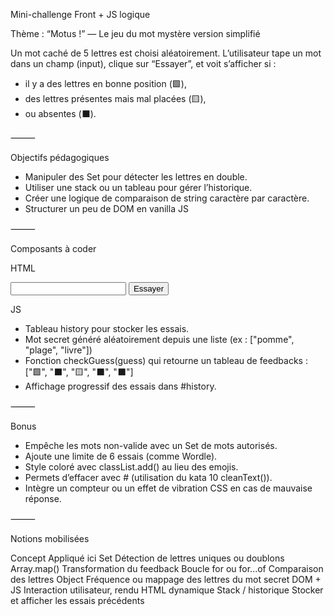 Mini-challenge Front + JS logique

Thème : “Motus !” — Le jeu du mot mystère version simplifié

Un mot caché de 5 lettres est choisi aléatoirement.
L’utilisateur tape un mot dans un champ (input), clique sur “Essayer”,
et voit s’afficher si :
- il y a des lettres en bonne position (🟩),
- des lettres présentes mais mal placées (🟨),
- ou absentes (⬛).

⸻

Objectifs pédagogiques
- Manipuler des Set pour détecter les lettres en double.
- Utiliser une stack ou un tableau pour gérer l’historique.
- Créer une logique de comparaison de string caractère par caractère.
- Structurer un peu de DOM en vanilla JS

⸻

Composants à coder

HTML

<input id="guess" maxlength="5" />
<button id="try">Essayer</button>
<div id="history"></div>

JS
- Tableau history pour stocker les essais.
- Mot secret généré aléatoirement depuis une liste (ex : ["pomme", "plage", "livre"])
- Fonction checkGuess(guess) qui retourne un tableau de feedbacks :
["🟩", "⬛", "🟨", "⬛", "⬛"]
- Affichage progressif des essais dans #history.

⸻

Bonus
- Empêche les mots non-valide avec un Set de mots autorisés.
- Ajoute une limite de 6 essais (comme Wordle).
- Style coloré avec classList.add() au lieu des emojis.
- Permets d’effacer avec # (utilisation du kata 10 cleanText()).
- Intègre un compteur ou un effet de vibration CSS en cas de mauvaise réponse.

⸻

Notions mobilisées

Concept	Appliqué ici
Set	Détection de lettres uniques ou doublons
Array.map()	Transformation du feedback
Boucle for ou for...of	Comparaison des lettres
Object	Fréquence ou mappage des lettres du mot secret
DOM + JS	Interaction utilisateur, rendu HTML dynamique
Stack / historique	Stocker et afficher les essais précédents
